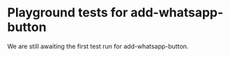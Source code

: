 # Playground tests for add-whatsapp-button
We are still awaiting the first test run for add-whatsapp-button.
